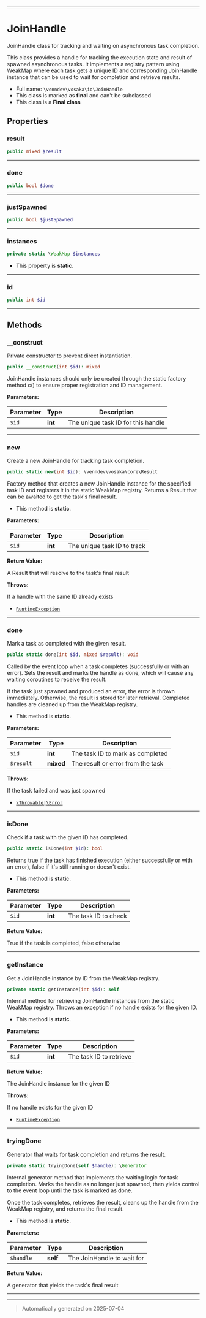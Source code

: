 ***

# JoinHandle

JoinHandle class for tracking and waiting on asynchronous task completion.

This class provides a handle for tracking the execution state and result
of spawned asynchronous tasks. It implements a registry pattern using WeakMap
where each task gets a unique ID and corresponding JoinHandle instance that
can be used to wait for completion and retrieve results.

* Full name: `\venndev\vosaka\io\JoinHandle`
* This class is marked as **final** and can't be subclassed
* This class is a **Final class**



## Properties


### result



```php
public mixed $result
```






***

### done



```php
public bool $done
```






***

### justSpawned



```php
public bool $justSpawned
```






***

### instances



```php
private static \WeakMap $instances
```



* This property is **static**.


***

### id



```php
public int $id
```






***

## Methods


### __construct

Private constructor to prevent direct instantiation.

```php
public __construct(int $id): mixed
```

JoinHandle instances should only be created through the static
factory method c() to ensure proper registration and ID management.






**Parameters:**

| Parameter | Type | Description |
|-----------|------|-------------|
| `$id` | **int** | The unique task ID for this handle |





***

### new

Create a new JoinHandle for tracking task completion.

```php
public static new(int $id): \venndev\vosaka\core\Result
```

Factory method that creates a new JoinHandle instance for the specified
task ID and registers it in the static WeakMap registry. Returns a
Result that can be awaited to get the task's final result.

* This method is **static**.




**Parameters:**

| Parameter | Type | Description |
|-----------|------|-------------|
| `$id` | **int** | The unique task ID to track |


**Return Value:**

A Result that will resolve to the task's final result



**Throws:**
<p>If a handle with the same ID already exists</p>

- [`RuntimeException`](../../../RuntimeException.md)



***

### done

Mark a task as completed with the given result.

```php
public static done(int $id, mixed $result): void
```

Called by the event loop when a task completes (successfully or with
an error). Sets the result and marks the handle as done, which will
cause any waiting coroutines to receive the result.

If the task just spawned and produced an error, the error is thrown
immediately. Otherwise, the result is stored for later retrieval.
Completed handles are cleaned up from the WeakMap registry.

* This method is **static**.




**Parameters:**

| Parameter | Type | Description |
|-----------|------|-------------|
| `$id` | **int** | The task ID to mark as completed |
| `$result` | **mixed** | The result or error from the task |




**Throws:**
<p>If the task failed and was just spawned</p>

- [`\Throwable|\Error`](../../../Throwable|/Error.md)



***

### isDone

Check if a task with the given ID has completed.

```php
public static isDone(int $id): bool
```

Returns true if the task has finished execution (either successfully
or with an error), false if it's still running or doesn't exist.

* This method is **static**.




**Parameters:**

| Parameter | Type | Description |
|-----------|------|-------------|
| `$id` | **int** | The task ID to check |


**Return Value:**

True if the task is completed, false otherwise




***

### getInstance

Get a JoinHandle instance by ID from the WeakMap registry.

```php
private static getInstance(int $id): self
```

Internal method for retrieving JoinHandle instances from the static
WeakMap registry. Throws an exception if no handle exists for the given ID.

* This method is **static**.




**Parameters:**

| Parameter | Type | Description |
|-----------|------|-------------|
| `$id` | **int** | The task ID to retrieve |


**Return Value:**

The JoinHandle instance for the given ID



**Throws:**
<p>If no handle exists for the given ID</p>

- [`RuntimeException`](../../../RuntimeException.md)



***

### tryingDone

Generator that waits for task completion and returns the result.

```php
private static tryingDone(self $handle): \Generator
```

Internal generator method that implements the waiting logic for task
completion. Marks the handle as no longer just spawned, then yields
control to the event loop until the task is marked as done.

Once the task completes, retrieves the result, cleans up the handle
from the WeakMap registry, and returns the final result.

* This method is **static**.




**Parameters:**

| Parameter | Type | Description |
|-----------|------|-------------|
| `$handle` | **self** | The JoinHandle to wait for |


**Return Value:**

A generator that yields the task's final result




***


***
> Automatically generated on 2025-07-04

